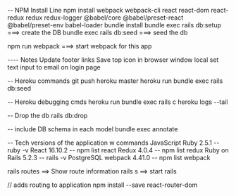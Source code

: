 
-- NPM Install Line
npm install webpack webpack-cli react react-dom react-redux redux redux-logger @babel/core @babel/preset-react @babel/preset-env babel-loader
bundle install
bundle exec rails db:setup              ===> create the DB
bundle exec rails db:seed               ===> seed the db

npm run webpack                         ===> start webpack for this app

---- Notes
Update footer links
Save top icon in browser window local
set text input to email on login page


-- Heroku commands
git push heroku master
heroku run bundle exec rails db:seed


-- Heroku debugging cmds
heroku run bundle exec rails c
heroku logs --tail

-- Drop the db
rails db:drop

-- include DB schema in each model
bundle exec annotate


-- Tech versions of the application w commands
JavaScript 
Ruby 2.5.1      -- ruby -v
React 16.10.2   -- npm list react
Redux 4.0.4     -- npm list redux
Ruby on Rails 5.2.3     -- rails -v
PostgreSQL
webpack 4.41.0          -- npm list webpack




rails routes                    ==> Show route information
rails s                         ==> start rails


// adds routing to application
npm install --save react-router-dom

